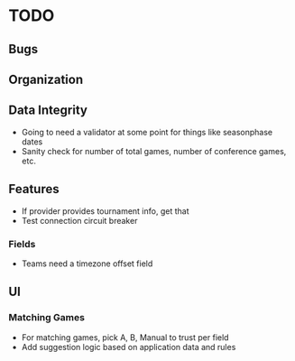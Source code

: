 TODO
====

## Bugs

## Organization

## Data Integrity
* Going to need a validator at some point for things like seasonphase dates
* Sanity check for number of total games, number of conference games, etc.

## Features
* If provider provides tournament info, get that
* Test connection circuit breaker

### Fields
* Teams need a timezone offset field

## UI
### Matching Games
* For matching games, pick A, B, Manual to trust per field
* Add suggestion logic based on application data and rules
